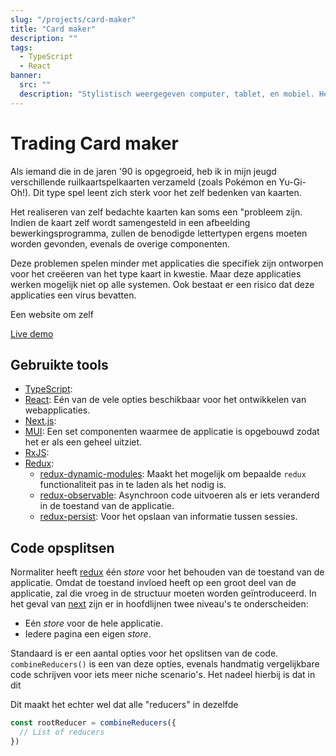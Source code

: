 ```yaml
---
slug: "/projects/card-maker"
title: "Card maker"
description: ""
tags: 
  - TypeScript
  - React
banner:
  src: ""
  description: "Stylistisch weergegeven computer, tablet, en mobiel. Het scherm geeft de \"card maker\" weer."
---
```


# Trading Card maker

Als iemand die in de jaren '90 is opgegroeid, heb ik in mijn jeugd verschillende ruilkaartspelkaarten verzameld (zoals Pokémon en Yu-Gi-Oh!). Dit type spel leent zich sterk voor het zelf bedenken van kaarten.

Het realiseren van zelf bedachte kaarten kan soms een "probleem zijn. Indien de kaart zelf wordt samengesteld in een afbeelding bewerkingsprogramma, zullen de benodigde lettertypen ergens moeten worden gevonden, evenals de overige componenten.

Deze problemen spelen minder met applicaties die specifiek zijn ontworpen voor het creëeren van het type kaart in kwestie. Maar deze applicaties werken mogelijk niet op alle systemen. Ook bestaat er een risico dat deze applicaties een virus bevatten.

Een website om zelf 

[Live demo](https://matthijsmud.github.io/card-maker)

## Gebruikte tools

- [TypeScript][typescript]: 
- [React][react]: Eén van de vele opties beschikbaar voor het ontwikkelen van webapplicaties.
- [Next.js][next]: 
- [MUI][mui]: Een set componenten waarmee de applicatie is opgebouwd zodat het er als een geheel uitziet.
- [RxJS][rxjs]: 
- [Redux][redux]: 
  - [redux-dynamic-modules][redux-dynamic-modules]: Maakt het mogelijk om bepaalde `redux` functionaliteit pas in te laden als het nodig is. 
  - [redux-observable][redux-observable]: Asynchroon code uitvoeren als er iets veranderd in de toestand van de applicatie.
  - [redux-persist][redux-persist]: Voor het opslaan van informatie tussen sessies. 

## Code opsplitsen

Normaliter heeft [redux][redux] één _store_ voor het behouden van de toestand van de applicatie. Omdat de toestand invloed heeft op een groot deel van de applicatie, zal die vroeg in de structuur moeten worden geïntroduceerd. In het geval van [next][next] zijn er in hoofdlijnen twee niveau's te onderscheiden: 

- Eén _store_ voor de hele applicatie.
- Iedere pagina een eigen _store_.


Standaard is er een aantal opties voor het opslitsen van de code. `combineReducers()` is een van deze opties, evenals handmatig vergelijkbare code schrijven voor iets meer niche scenario's. Het nadeel hierbij is dat in dit 

   Dit maakt het echter wel dat alle "reducers" in dezelfde  
```ts
const rootReducer = combineReducers({
  // List of reducers
})
```


[typescript]: https://www.typescriptlang.org/
[react]: https://reactjs.org/
[next]: https://nextjs.org/
[redux]: https://redux.js.org/
[redux-dynamic-modules]: https://github.com/microsoft/redux-dynamic-modules
[redux-observable]: https://redux-observable.js.org/
[redux-persist]: https://github.com/rt2zz/redux-persist 
[rxjs]: https://rxjs.dev/
[mui]: https://mui.com/ "Material UI"

[krita]: https://krita.org/en/